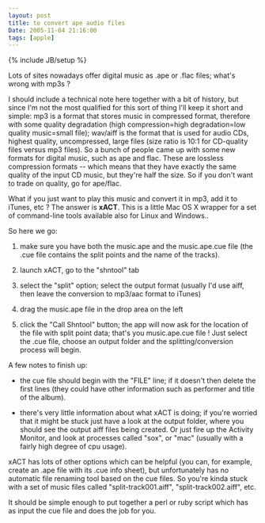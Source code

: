 ```yaml
---
layout: post
title: to convert ape audio files
Date: 2005-11-04 21:16:00
tags: [apple]
---
```

{% include JB/setup %} 

Lots of sites nowadays offer digital music as .ape or .flac files; what's wrong with mp3s ?  
  
I should include a technical note here together with a bit of history, but since I'm not the most qualified for this sort of thing I'll keep it short and simple: mp3 is a format that stores music in compressed format, therefore with some quality degradation (high compression=high degradation=low quality music=small file); wav/aiff is the format that is used for audio CDs, highest quality, uncompressed, large files (size ratio is 10:1 for CD-quality files versus mp3 files). So a bunch of people came up with some new formats for digital music, such as ape and flac. These are lossless compression formats -- which means that they have exactly the same quality of the input CD music, but they're half the size. So if you don't want to trade on quality, go for ape/flac.  
  
What if you just want to play this music and convert it in mp3, add it to iTunes, etc ? The answer is **xACT**. This is a little Mac OS X wrapper for a set of command-line tools available also for Linux and Windows..  
  
So here we go:  


  

  1. make sure you have both the music.ape and the music.ape.cue file (the .cue file contains the split points and the name of the tracks).
  

  2. launch xACT, go to the "shntool" tab
  

  3. select the "split" option; select the output format (usually I'd use aiff, then leave the conversion to mp3/aac format to iTunes)
  

  4. drag the music.ape file in the drop area on the left
  

  5. click the "Call Shntool" button; the app will now ask for the location of the file with split point data; that's you music.ape.cue file ! Just select the .cue file, choose an output folder and the splitting/conversion process will begin.
  
  
A few notes to finish up:  


  

  * the cue file should begin with the "FILE" line; if it doesn't then delete the first lines (they could have other information such as performer and title of the album).
  

  * there's very little information about what xACT is doing; if you're worried that it might be stuck just have a look at the output folder, where you should see the output aiff files being created. Or just fire up the Activity Monitor, and look at processes called "sox", or "mac" (usually with a fairly high degree of cpu usage).
  
  
xACT has lots of other options which can be helpful (you can, for example, create an .ape file with its .cue info sheet), but unfortunately has no automatic file renaming tool based on the cue files. So you're kinda stuck with a set of music files called "split-track001.aiff", "split-track002.aiff", etc.

It should be simple enough to put together a perl or ruby script which has as input the cue file and does the job for you. 
